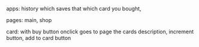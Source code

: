 apps: history which saves that which card you bought, 


pages: main, shop

card: with buy button onclick goes to page the cards description, increment button, add to card button